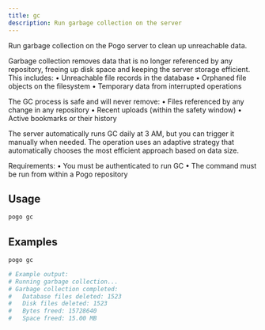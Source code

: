 ```yaml
---
title: gc
description: Run garbage collection on the server
---
```


Run garbage collection on the Pogo server to clean up unreachable data.

Garbage collection removes data that is no longer referenced by any repository,
freeing up disk space and keeping the server storage efficient. This includes:
  • Unreachable file records in the database
  • Orphaned file objects on the filesystem
  • Temporary data from interrupted operations

The GC process is safe and will never remove:
  • Files referenced by any change in any repository
  • Recent uploads (within the safety window)
  • Active bookmarks or their history

The server automatically runs GC daily at 3 AM, but you can trigger it
manually when needed. The operation uses an adaptive strategy that
automatically chooses the most efficient approach based on data size.

Requirements:
  • You must be authenticated to run GC
  • The command must be run from within a Pogo repository

## Usage

```bash
pogo gc
```

## Examples

```bash
pogo gc

# Example output:
# Running garbage collection...
# Garbage collection completed:
#   Database files deleted: 1523
#   Disk files deleted: 1523
#   Bytes freed: 15728640
#   Space freed: 15.00 MB
```

